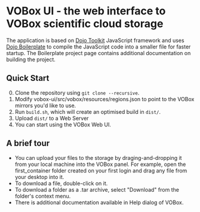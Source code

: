 VOBox UI - the web interface to VOBox scientific cloud storage
==============================================================

The application is based on [Dojo Toolkit](http://dojotoolkit.org) JavaScript framework
and uses [Dojo Boilerplate](https://github.com/csnover/dojo-boilerplate) to compile the JavaScript code into
a smaller file for faster startup. The Boilerplate project page contains additional documentation on building the project.

Quick Start
-----------

0. Clone the repository using `git clone --recursive`.
1. Modify vobox-ui/src/vobox/resources/regions.json to point to the VOBox mirrors you'd like to use.
2. Run `build.sh`, which will create an optimised build in `dist/`.
3. Upload `dist/` to a Web Server
4. You can start using the VOBox Web UI.

A brief tour
------------

* You can upload your files to the storage by draging-and-dropping it from your local machine into the VOBox panel.
  For example, open the first_container folder created on your first login and drag any file from your desktop into it.
* To download a file, double-click on it.
* To download a folder as a .tar archive, select "Download" from the folder's context menu.
* There is additional documentation available in Help dialog of VOBox.

